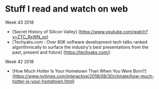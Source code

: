 # Stuff I read and watch on web

Week 43 2018

* [Secret History of Silicon Valley] (https://www.youtube.com/watch?v=ZTC_RxWN_xo)
* [Techyaks.com : Over 80K software development tech talks ranked algorithmically to surface the industry's best presentations from the past, present and future] (https://techyaks.com/)

Week 42 2018

* [How Much Hotter Is Your Hometown Than When You Were Born?] (https://www.nytimes.com/interactive/2018/08/30/climate/how-much-hotter-is-your-hometown.html)